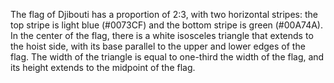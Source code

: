 The flag of Djibouti has a proportion of 2:3, with two horizontal stripes: the top stripe is light blue (#0073CF) and the bottom stripe is green (#00A74A). In the center of the flag, there is a white isosceles triangle that extends to the hoist side, with its base parallel to the upper and lower edges of the flag. The width of the triangle is equal to one-third the width of the flag, and its height extends to the midpoint of the flag.
